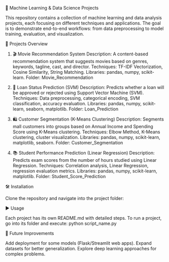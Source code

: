 🚀 Machine Learning & Data Science Projects

This repository contains a collection of machine learning and data analysis projects, each focusing on different techniques and applications. The goal is to demonstrate end-to-end workflows: from data preprocessing to model training, evaluation, and visualization.

📂 Projects Overview

1. 🎬 Movie Recommendation System
Description: A content-based recommendation system that suggests movies based on genres, keywords, tagline, cast, and director.
Techniques: TF-IDF Vectorization, Cosine Similarity, String Matching.
Libraries: pandas, numpy, scikit-learn.
Folder: Movie_Recommendation

2. 🏦 Loan Status Prediction (SVM)
Description: Predicts whether a loan will be approved or rejected using Support Vector Machine (SVM).
Techniques: Data preprocessing, categorical encoding, SVM classification, accuracy evaluation.
Libraries: pandas, numpy, scikit-learn, seaborn, matplotlib.
Folder: Loan_Prediction

3. 🛍️ Customer Segmentation (K-Means Clustering)
Description: Segments mall customers into groups based on Annual Income and Spending Score using K-Means clustering.
Techniques: Elbow Method, K-Means clustering, cluster visualization.
Libraries: pandas, numpy, scikit-learn, matplotlib, seaborn.
Folder: Customer_Segmentation

4. 📚 Student Performance Prediction (Linear Regression)
Description: Predicts exam scores from the number of hours studied using Linear Regression.
Techniques: Correlation analysis, Linear Regression, regression evaluation metrics.
Libraries: pandas, numpy, scikit-learn, matplotlib.
Folder: Student_Score_Prediction

🛠️ Installation

Clone the repository and navigate into the project folder: 

▶️ Usage

Each project has its own README.md with detailed steps.
To run a project, go into its folder and execute: python script_name.py

🚀 Future Improvements

Add deployment for some models (Flask/Streamlit web apps).
Expand datasets for better generalization.
Explore deep learning approaches for complex problems.
